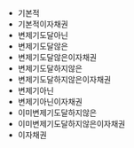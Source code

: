 - 기본적
- 기본적이자채권
- 변제기도달아닌
- 변제기도달않은
- 변제기도달않은이자채권
- 변제기도달하지않은
- 변제기도달하지않은이자채권
- 변제기아닌
- 변제기아닌이자채권
- 이미변제기도달하지않은
- 이미변제기도달하지않은이자채권
- 이자채권
